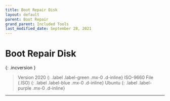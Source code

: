 ```yaml
---
title: Boot Repair Disk
layout: default
parent: Boot Repair
grand_parent: Included Tools
last_modified_date: September 28, 2021
---
```


# Boot Repair Disk

{: .incversion }
> Version 2020
> {: .label .label-green .mx-0 .d-inline}
> ISO-9660 File (.ISO)
> {: .label .label-blue .mx-0 .d-inline}
> Ubuntu
> {: .label .label-purple .mx-0 .d-inline}

---

